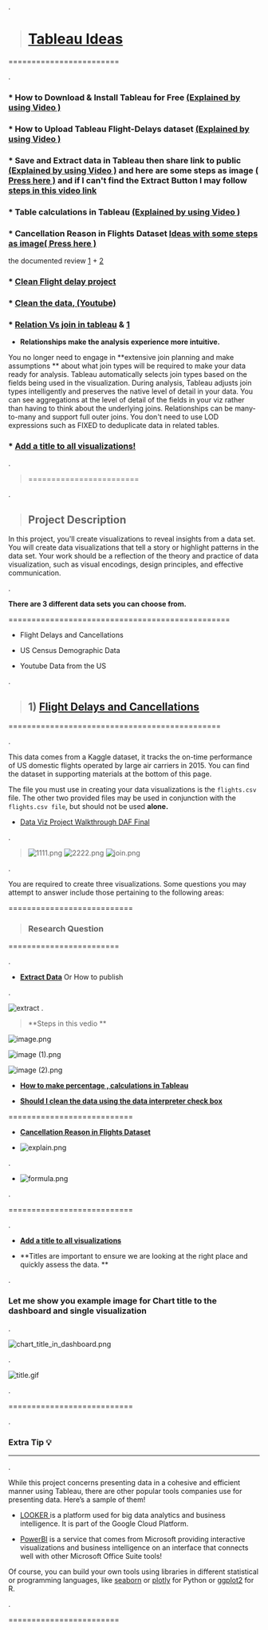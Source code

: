 .

> # [Tableau Ideas](https://help.tableau.com/current/pro/desktop/en-us/datasource_datamodel_whatschanged.htm)


========================

.




###  * How to Download & Install Tableau for Free  [(Explained by using Video )](https://www.youtube.com/watch?v=nurRwAsfOA4)




### * How to Upload Tableau Flight-Delays dataset  [(Explained by using Video )](https://www.youtube.com/watch?v=OrCFzyv-304&list=PLVvPFH7DSPJO_gZLO77r2107ufjpcQPsh)






### * Save and Extract data in Tableau then share link to public [(Explained by using Video )](https://www.youtube.com/watch?v=qVT1aFjDB64&list=PLVvPFH7DSPJO_gZLO77r2107ufjpcQPsh&index=4) and here are some steps as image [( Press here )](#ch1) and if I can't find the Extract Button I may follow [steps in this video link](https://www.youtube.com/watch?v=MLn_iZgP-80)








### * Table calculations in Tableau  [(Explained by using Video )](https://www.youtube.com/watch?v=CbMtGrZnnoI&list=PLVvPFH7DSPJO_gZLO77r2107ufjpcQPsh&index=6)




### * Cancellation Reason in Flights Dataset [Ideas with some steps as image( Press here )](#ch2) 
the documented review [1](https://knowledge.udacity.com/questions/474367) + [2](https://knowledge.udacity.com/questions/552545)



### * [Clean  Flight delay project](https://knowledge.udacity.com/questions/697507)



### * [Clean the data, (Youtube) ](https://knowledge.udacity.com/questions/201529)



### * [Relation Vs join in tableau](https://help.tableau.com/current/pro/desktop/en-us/datasource_datamodel_whatschanged.htm) & [1](https://knowledge.udacity.com/questions/514761)



- **Relationships make the analysis experience more intuitive.**


You no longer need to engage in **extensive join planning and make assumptions ** about what join types will be required to make your data ready for analysis. Tableau automatically selects join types based on the fields being used in the visualization. During analysis, Tableau adjusts join types intelligently and preserves the native level of detail in your data. You can see aggregations at the level of detail of the fields in your viz rather than having to think about the underlying joins. Relationships can be many-to-many and support full outer joins. You don't need to use LOD expressions such as FIXED to deduplicate data in related tables.





### * [Add a title to all visualizations! ](#chtitle) 






.
> ========================


.



> ## Project Description


In this project, you'll create visualizations to reveal insights from a data set. You will create data visualizations that tell a story or highlight patterns in the data set. Your work should be a reflection of the theory and practice of data visualization, such as visual encodings, design principles, and effective communication.




.




**There are 3 different data sets you can choose from.**

================================================


- Flight Delays and Cancellations

- US Census Demographic Data

- Youtube Data from the US



.






> ## 1)  [Flight Delays and Cancellations]()




==============================================




.



This data comes from a Kaggle dataset, it tracks the on-time performance of US domestic flights operated by large air carriers in 2015. You can find the dataset in supporting materials at the bottom of this page.




The file you must use in creating your data visualizations is the `flights.csv` file. The other two provided files may be used in conjunction with the `flights.csv file`, but should not be used **alone.**






- [Data Viz Project Walkthrough DAF Final](https://www.youtube.com/watch?v=9xqHA732LMA)


.




> ![1111.png](https://udacity-reviews-uploads.s3.us-west-2.amazonaws.com/_attachments/399095/1630990161/1111.png)
> ![2222.png](https://udacity-reviews-uploads.s3.us-west-2.amazonaws.com/_attachments/399095/1630990161/2222.png)
> ![join.png](https://udacity-reviews-uploads.s3.us-west-2.amazonaws.com/_attachments/399095/1630990161/join.png)

.


You are required to create three visualizations. Some questions you may attempt to answer include those pertaining to the following areas:









===========================


> ###   Research Question



========================



.



- **[Extract Data]()**  Or How to publish <a class="anchor" id="ch1"></a>  

.

![extract](https://user-images.githubusercontent.com/36210723/132430446-717fcad5-c039-4c1d-9103-d4ff295c8e5e.png)
.



> **Steps in this vedio **


![image.png](https://udacity-reviews-uploads.s3.us-west-2.amazonaws.com/_attachments/399095/1617583021/image.png)



![image (1).png](https://udacity-reviews-uploads.s3.us-west-2.amazonaws.com/_attachments/399095/1617583022/image__1_.png)


![image (2).png](https://udacity-reviews-uploads.s3.us-west-2.amazonaws.com/_attachments/399095/1617583022/image__2_.png)




- **[How to make percentage ,  calculations in Tableau](https://www.youtube.com/watch?v=CbMtGrZnnoI&t=4s)**



- **[ Should I clean the data using the data interpreter check box](https://knowledge.udacity.com/questions/636517)**






===========================



- **[Cancellation Reason in Flights Dataset]()**  <a class="anchor" id="ch2"></a>  



- ![explain.png](https://udacity-reviews-uploads.s3.us-west-2.amazonaws.com/_attachments/399095/1631572178/explain.png)

.

- ![formula.png](https://udacity-reviews-uploads.s3.us-west-2.amazonaws.com/_attachments/399095/1631572177/formula.png)



.




===========================


.




- **[Add a title to all visualizations](https://github.com/nancyalaswad90/Tableau-Ideas)**  <a class="anchor" id="chtitle"></a>  




 -  **Titles are important to ensure we are looking at the right place and quickly assess the data. **


 
.


###  Let me show you example image for Chart title to the dashboard and single visualization 



.


![chart_title_in_dashboard.png](https://udacity-reviews-uploads.s3.us-west-2.amazonaws.com/_attachments/399095/1583713262/chart_title_in_dashboard.png)


.


![title.gif](https://udacity-reviews-uploads.s3.us-west-2.amazonaws.com/_attachments/399095/1595374296/title.gif)


.




===========================


.





### Extra Tip :bulb:

---------------------



.


While this project concerns presenting data in a cohesive and efficient manner using Tableau, there are other popular tools companies use for presenting data. Here’s a sample of them!


- [LOOKER ](https://looker.com/) is a platform used for big data analytics and business intelligence. It is part of the Google Cloud Platform.


- [PowerBI](https://powerbi.microsoft.com/en-us/) is a service that comes from Microsoft providing interactive visualizations and business intelligence on an interface that connects well with other Microsoft Office Suite tools!


Of course, you can build your own tools using libraries in different statistical or programming languages, like [seaborn](https://seaborn.pydata.org/) or [plotly](https://plotly.com/) for Python or [ggplot2](https://ggplot2.tidyverse.org/) for R.



.


========================

